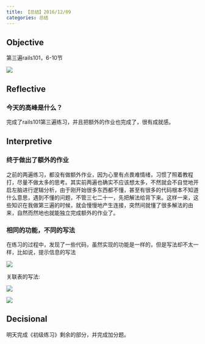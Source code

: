 ```yaml
---
title: 【总结】2016/12/09
categories: 总结
---
```


## Objective

第三遍rails101，6-10节

![](http://oggx6lf7f.bkt.clouddn.com/ktbph.png)

## Reflective

### 今天的高峰是什么？

完成了rails101第三遍练习，并且把额外的作业也完成了，很有成就感。

## Interpretive

### 终于做出了额外的作业

之前的两遍练习，都没有做额外作业，因为心里有点畏难情绪，习惯了照着教程打，尽量不做太多的思考。其实前两遍也确实不应该想太多，不然就会不自觉地开启左脑进行逻辑分析，由于刚开始很多东西都不懂，甚至有很多的代码根本不知道什么意思，遇到不懂的问题，不管三七二十一，先把解法给背下来。这样一来，这些知识在我做第三遍的时候，就会慢慢地产生连接，突然间就懂了很多解法的由来，自然而然地也就能独立完成额外的作业了。

### 相同的功能，不同的写法

在练习的过程中，发现了一些代码，虽然实现的功能是一样的，但是写法却不太一样，比如说，提示信息的写法

![](http://oggx6lf7f.bkt.clouddn.com/22dpr.jpg)

关联表的写法:

![](http://oggx6lf7f.bkt.clouddn.com/0mut7.jpg)

![](http://oggx6lf7f.bkt.clouddn.com/t6tv4.jpg)



## Decisional

明天完成《初级练习》剩余的部分，并完成加分题。
